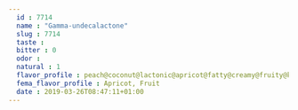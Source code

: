 ```yaml
---
  id : 7714
  name : "Gamma-undecalactone"
  slug : 7714
  taste : 
  bitter : 0
  odor : 
  natural : 1
  flavor_profile : peach@coconut@lactonic@apricot@fatty@creamy@fruity@ketonic
  fema_flavor_profile : Apricot, Fruit
  date : 2019-03-26T08:47:11+01:00
---
```




